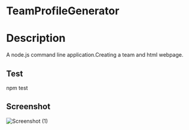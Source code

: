 # TeamProfileGenerator

# Description
A node.js command line application.Creating a team and html webpage.

## Test
npm test

## Screenshot

![Screenshot (1)](https://user-images.githubusercontent.com/77454834/145625857-967d2cae-f75f-464d-bd27-d0dde2534578.png)
